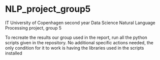 # NLP_project_group5
IT University of Copenhagen second year Data Science Natural Language Processing project, group 5

To recreate the results our group used in the report, run all the python scripts given in the repository. No additional specific actions needed, the only condition for it to work is having the libraries used in the scripts installed
